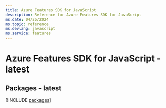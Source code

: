 ```yaml
---
title: Azure Features SDK for JavaScript
description: Reference for Azure Features SDK for JavaScript
ms.date: 04/26/2024
ms.topic: reference
ms.devlang: javascript
ms.service: features
---
```

# Azure Features SDK for JavaScript - latest
## Packages - latest
[!INCLUDE [packages](features-index.md)]